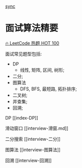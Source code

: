 
[sync](https://v0r8x11vrv.feishu.cn/docx/YSvwdxUhwoND1Oxryw7cLCdvnmc)

# 面试算法精要

[🔥 LeetCode 热题 HOT 100](https://leetcode.cn/problem-list/2cktkvj/)

面试常见题型包括: 

- DP 
    - 线性, 矩阵, 区间, 树形; 
- 二分; 
- 图算法
    - DFS, BFS, 最短路, 拓扑排序; 
- 二叉树; 
- 并查集; 
- 回溯;

DP
[[index-DP]]

滑动窗口
[[interview-滑窗.md]]

二分搜索
[[interview-二分]]

图算法
[[interview-图算法]]

回溯
[[interview-回溯]]


